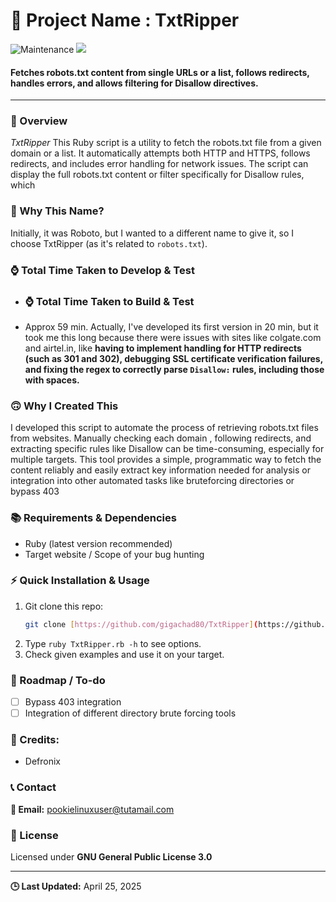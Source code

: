 
🚀 Project Name : TxtRipper
===============

![Maintenance](https://img.shields.io/badge/Maintained%3F-yes-purple.svg)
<a href="https://github.com/gigachad80/grep-backURLs/issues"><img src="https://img.shields.io/badge/contributions-welcome-brightgreen.svg?style=flat"></a>

#### Fetches robots.txt content from single URLs or a list, follows redirects, handles errors, and allows filtering for Disallow directives.

---

### 📌 Overview

 *_TxtRipper_* This Ruby script is a utility to fetch the robots.txt file from a given domain or a list. It automatically attempts both HTTP and HTTPS, follows redirects, and includes error handling for network issues. The script can display the full robots.txt content or filter specifically for Disallow rules, which 

### 🤔 Why This Name?

Initially, it was Roboto, but I wanted to a different name to give it, so I choose TxtRipper (as it's related to `robots.txt`).

### ⌚ Total Time Taken to Develop & Test

- ### ⌚ Total Time Taken to Build & Test

-   Approx 59 min. Actually, I've developed its first version in 20 min, but it took me this long because there were issues with sites like colgate.com and airtel.in, like **having to implement handling for HTTP redirects (such as 301 and 302), debugging SSL certificate verification failures, and fixing the regex to correctly parse `Disallow:` rules, including those with spaces.**

### 🙃 Why I Created This

I developed this script to automate the process of retrieving robots.txt files from websites. Manually checking each domain , following redirects, and extracting specific rules like Disallow can be time-consuming, especially for multiple targets. This tool provides a simple, programmatic way to fetch the content reliably and easily extract key information needed for analysis or integration into other automated tasks like bruteforcing directories or bypass 403

### 📚 Requirements & Dependencies

* Ruby (latest version recommended)
* Target website / Scope of your bug hunting

### ⚡ Quick Installation & Usage

1.  Git clone this repo:
    ```bash
    git clone [https://github.com/gigachad80/TxtRipper](https://github.com/gigchad80/TxtRipper)
    ```
2.  Type `ruby TxtRipper.rb -h` to see options.
3.  Check given examples and use it on your target.

### 📝 Roadmap / To-do

-   [ ] Bypass 403 integration
-   [ ] Integration of different directory brute forcing tools

### 💓 Credits:

* Defronix

### 📞 Contact

**📧 Email:** pookielinuxuser@tutamail.com

### 📄 License

Licensed under **GNU General Public License 3.0**

---

**🕒 Last Updated:** April 25, 2025
